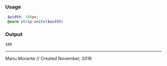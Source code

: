 ### Usage

```scss
 $width: 100px;
 @warm strip-units($width)
 ```
 
### Output
```scss
100
```

---
Manu Morante // Created November, 2016
